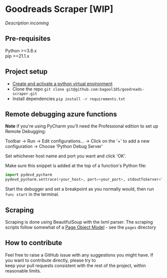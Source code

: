 # Goodreads Scraper [WIP]

_Description incoming_

## Pre-requisites 

Python >=3.8.x  
pip >=21.1.x

## Project setup

* [Create and activate a python virtual environment](https://docs.python.org/3/tutorial/venv.html)
* Clone the repo ```git clone git@github.com:bagool185/goodreads-scraper.git```
* Install dependencies ```pip install -r requirements.txt```

## Remote debugging azure functions

**Note** if you're using PyCharm you'll need the Professional edition to set up Remote Debugging:

Toolbar -> Run -> Edit configurations... -> Click on the '+' to add a new configuration -> Choose 'Python Debug Server'

Set whichever host name and port you want and click 'OK'.

Make sure this snippet is added at the top of a function's Python file:

```py
import pydevd_pycharm
pydevd_pycharm.settrace(<your_host>, port=<your_port>, stdoutToServer=True, stderrToServer=True)
```

Start the debugger and set a breakpoint as you normally would, then run `func start` in the terminal.


## Scraping

Scraping is done using BeautifulSoup with the lxml parser. The scraping scripts follow somewhat of a 
[Page Object Model](https://www.browserstack.com/guide/page-object-model-in-selenium) - see the `pages` directory

## How to contribute

Feel free to raise a GitHub issue with any suggestions you might have. If you want to contribute directly, please try to  
keep your pull requests consistent with the rest of the project, within reasonable limits.